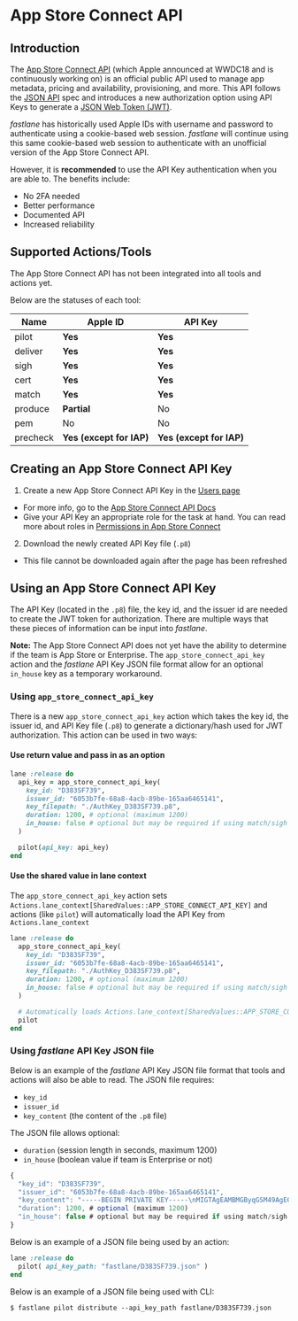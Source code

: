 # App Store Connect API

## Introduction

The [App Store Connect API](https://developer.apple.com/app-store-connect/api/) (which Apple announced at WWDC18 and is continuously working on) is an official public API used to manage app metadata, pricing and availability, provisioning, and more. This API follows the [JSON API](https://jsonapi.org/) spec and introduces a new authorization option using API Keys to generate a [JSON Web Token (JWT)](https://jwt.io/).

_fastlane_ has historically used Apple IDs with username and password to authenticate using a cookie-based web session. _fastlane_ will continue using this same cookie-based web session to authenticate with an unofficial version of the App Store Connect API.

However, it is **recommended** to use the API Key authentication when you are able to. The benefits include:

- No 2FA needed
- Better performance
- Documented API
- Increased reliability

## Supported Actions/Tools

The App Store Connect API has not been integrated into all tools and actions yet. 

Below are the statuses of each tool:

| Name | Apple ID | API Key |
|---|---|---|
| pilot | **Yes** | **Yes** |
| deliver | **Yes** | **Yes** |
| sigh | **Yes** | **Yes** |
| cert | **Yes** | **Yes** |
| match | **Yes** | **Yes** |
| produce | **Partial** | No |
| pem | No | No |
| precheck | **Yes (except for IAP)** | **Yes (except for IAP)** |

## Creating an App Store Connect API Key

1. Create a new App Store Connect API Key in the [Users page](https://appstoreconnect.apple.com/access/api)
  - For more info, go to the [App Store Connect API Docs](https://developer.apple.com/documentation/appstoreconnectapi/creating_api_keys_for_app_store_connect_api)
  - Give your API Key an appropriate role for the task at hand. You can read more about roles in [Permissions in App Store Connect](https://developer.apple.com/support/roles/)
2. Download the newly created API Key file (`.p8`)
  - This file cannot be downloaded again after the page has been refreshed

## Using an App Store Connect API Key

The API Key (located in the `.p8`) file, the key id, and the issuer id are needed to create the JWT token for authorization. There are multiple ways that these pieces of information can be input into _fastlane_.

**Note:** The App Store Connect API does not yet have the ability to determine if the team is App Store or Enterprise. The `app_store_connect_api_key` action and the _fastlane_ API Key JSON file format allow for an optional `in_house` key as a temporary workaround.

### Using `app_store_connect_api_key`

There is a new `app_store_connect_api_key` action which takes the key id, the issuer id, and API Key file (`.p8`) to generate a dictionary/hash used for JWT authorization. This action can be used in two ways:

#### Use return value and pass in as an option

```ruby
lane :release do
  api_key = app_store_connect_api_key(
    key_id: "D383SF739",
    issuer_id: "6053b7fe-68a8-4acb-89be-165aa6465141",
    key_filepath: "./AuthKey_D383SF739.p8",
    duration: 1200, # optional (maximum 1200)
    in_house: false # optional but may be required if using match/sigh
  )

  pilot(api_key: api_key)
end
```

#### Use the shared value in lane context

The `app_store_connect_api_key` action sets `Actions.lane_context[SharedValues::APP_STORE_CONNECT_API_KEY]` and actions (like `pilot`) will automatically load the API Key from `Actions.lane_context`

```ruby
lane :release do
  app_store_connect_api_key(
    key_id: "D383SF739",
    issuer_id: "6053b7fe-68a8-4acb-89be-165aa6465141",
    key_filepath: "./AuthKey_D383SF739.p8",
    duration: 1200, # optional (maximum 1200)
    in_house: false # optional but may be required if using match/sigh
  )

  # Automatically loads Actions.lane_context[SharedValues::APP_STORE_CONNECT_API_KEY]
  pilot
end
```

### Using _fastlane_ API Key JSON file 

Below is an example of the _fastlane_ API Key JSON file format that tools and actions will also be able to read. The JSON file requires:

- `key_id`
- `issuer_id`
- `key_content` (the content of the `.p8` file)

The JSON file allows optional:

- `duration` (session length in seconds, maximum 1200)
- `in_house` (boolean value if team is Enterprise or not)

```js
{
  "key_id": "D383SF739",
  "issuer_id": "6053b7fe-68a8-4acb-89be-165aa6465141",
  "key_content": "-----BEGIN PRIVATE KEY-----\nMIGTAgEAMBMGByqGSM49AgEGCCqGSM49AwEHBHknlhdlYdLu\n-----END PRIVATE KEY-----",
  "duration": 1200, # optional (maximum 1200)
  "in_house": false # optional but may be required if using match/sigh
}
```

Below is an example of a JSON file being used by an action:

```ruby
lane :release do
  pilot( api_key_path: "fastlane/D383SF739.json" )
end
```

Below is an example of a JSON file being used with CLI:

```no-highlight
$ fastlane pilot distribute --api_key_path fastlane/D383SF739.json
```
